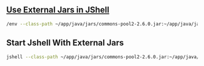 ## [Use External Jars in JShell](https://howtoprogram.xyz/2017/12/31/java-9-jshell-import-external-library/)
```sh
/env --class-path ~/app/java/jars/commons-pool2-2.6.0.jar:~/app/java/jars/jedis-2.9.0.jar:~/app/java/jars/log4j-1.2.17.jar:~/app/java/jars/mysql-connector-java-8.0.12.jar:~/app/java/jars/redisson-3.8.2.jar
```
## Start Jshell With External Jars
```sh
jshell --class-path ~/app/java/jars/commons-pool2-2.6.0.jar:~/app/java/jars/jedis-2.9.0.jar:~/app/java/jars/log4j-1.2.17.jar:~/app/java/jars/mysql-connector-java-8.0.12.jar:~/app/java/jars/redisson-3.8.2.jar
```
